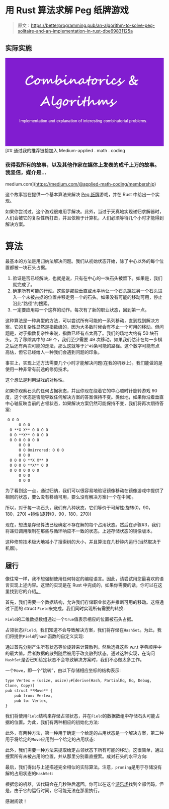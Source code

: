 # 用 Rust 算法求解 Peg 纸牌游戏

> 原文：<https://betterprogramming.pub/an-algorithm-to-solve-peg-solitaire-and-an-implementation-in-rust-dbe69831125a>

## 实际实施

![](img/cc0e3f78a1b86da948162caf06cb5241.png)[](https://medium.com/@applied-math-coding/membership) [## 通过我的推荐链接加入 Medium-applied . math . coding

### 获得我所有的故事，以及其他作家在媒体上发表的成千上万的故事。我坚信，媒介是…

medium.com](https://medium.com/@applied-math-coding/membership) 

这个故事旨在提供一个基本算法来解决 [Peg 纸牌](https://en.wikipedia.org/wiki/Peg_solitaire)游戏，并在 Rust 中给出一个实现。

如果你尝试过，这个游戏很难用手解决。此外，当过于天真地实现递归求解器时，人们会被它的复杂性所打击，并且依赖于计算机，人们必须等待几个小时才能得到解决方案。

# 算法

最基本的方法是用归纳法解决问题。我们从初始状态开始，除了中心以外的每个位置都被一块石头占据。

1.  验证是否已经解决，也就是说，只有在中心的一块石头被留下。如果是，我们就完成了。
2.  确定所有可能的行动。这些是那些垂直或水平地让一个石头跳过另一个石头进入一个未被占据的位置并移走另一个的石头。如果没有可能的移动可用，停止沿此“路径”的搜索。
3.  一定要应用每一个这样的动作。每次有了新的职业状态，回到第一点。

这种算法是一种典型的方法，可以尝试所有可能的一系列移动，直到找到解决方案。它的复杂性显然是指数级的，因为大多数时候会有不止一个可用的移动。但问题是，对于指数复杂性来说，指数已经有点太高了。我们的场地大约有 50 块石头。为了移除其中的 49 个，我们至少需要 49 次移动。如果我们估计在每一步棋之后还有两次可能的走法，那么这就等于`2^49`条可能的路径。这个数字可能有点高估，但它已经给人一种我们会遇到问题的印象。

事实上，实现上述方法需要几个小时才能解决问题(在我的机器上)。我们能做的是使用一种非常有前途的修剪技术。

这个想法是利用游戏的对称性。

如果你观察石头的任何占据状态，并且你现在绕着它的中心顺时针旋转游戏 90 度，这个状态是否能导致任何解决方案的答案保持不变。类似地，如果你沿着垂直中心轴反映当前的占领状态，如果解决方案仍然可能保持不变，我们将再次期待答案:

```
 O O O
      O O O
  O **X X** O O O O
  O O **X** O O O O
  O O O O O O O
      O O O
      O O Omirrored: O O O
      O O O
  O O O O **X X** O
  O O O O **X** O O
  O O O O O O O
      O O O
      O O O
```

为了看到这一点，通过归纳，我们可以很容易地验证镜像移动在镜像游戏中提供了相同的状态，要么没有移动可用，要么没有解决方案(一个在中间)。

所以，对于每一块石头，我们有八种状态，它们等价于可解性:旋转(0，90，180，270) +镜像(旋转(0，90，180，270))

现在，想法是存储算法已经确定不存在解的每个占用状态。然后在步骤#3，我们将递归调用限制在那些与循环响应不一致的状态。上述存储状态的镜像版本。

这种修剪技术极大地减小了搜索树的大小，并且算法在几秒钟内运行(当然取决于机器)。

## 履行

像往常一样，我不想强制使用任何特定的编程语言。因此，请尝试用您最喜欢的语言实现上述内容。这里的实现是在 Rust 中完成的，如果你需要的话，你可以在这里找到它的介绍[。](https://medium.com/@applied-math-coding/list/an-introduction-into-rust-22c99777c5e5)

首先，我们需要一个数据结构，允许我们存储职业状态并推断可用的移动。这将通过下面的 struct `Field`来完成，我们同时实现所有需要的转换:

`Field`的二维数据数组通过一个`true`值表示相应的位置被石头占据。

占领状态(`Field`，我们知道不会导致解决方案，我们将存储在`HashSet`。为此，我们将提供`Field`的`hash`函数的自定义实现:

通过首先分别产生所有状态等价旋转来计算散列。然后选择这些 w.r.t 字典顺序中的最大值。后者数据的散列随后被用于改变散列状态。通过这种实现，在询问`HashSet`是否已知给定状态不会导致解决方案时，我们不必做太多工作。

一个`Move`，即一个“跳转”，由以下存储相应坐标的结构表示:

```
type Vertex = (usize, usize);#[derive(Hash, PartialEq, Eq, Debug, Clone, Copy)]
pub struct **Move** {
    pub from: Vertex,
    pub to: Vertex,
}
```

我们将使用`Field`结构来存储占领状态，并在`Field`的数据数组中存储石头可能占据的位置。为此，我们有两种相应的初始化方法:

此外，有两种方法，第一种用于确定一个给定的占用状态是一个解决方案，第二种用于将给定的`Move`应用到一个给定的占用状态:

此外，我们需要一种方法来提取给定占领状态下所有可能的移动。这很简单，通过搜索所有未被占用的位置，并从那里分别垂直搜索。成对石头的水平方向:

最后，我们得出与上述描述完全相似的实际算法。注意，`pruning`是用于存储没有解的占用状态的`HashSet`:

根据您的机器，该代码会在几秒钟后返回。你可以在这个[游乐场](https://play.rust-lang.org/?version=stable&mode=release&edition=2021&gist=218537ede90965948a2a1ac262e07717)找到全部代码。但是，由于它的运行时间，它可能无法在那里执行。

感谢阅读！